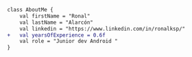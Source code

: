```diff
class AboutMe {
    val firstName = "Ronal"
    val lastName = "Alarcón"
    val linkedin = "https://www.linkedin.com/in/ronalksp/"
+   val yearsOfExperience = 0.6f
    val role = "Junior dev Android "
}
```

<!--
**ronalksp/ronalksp** is a ✨ _special_ ✨ repository because its `README.md` (this file) appears on your GitHub profile.

Here are some ideas to get you started:

- 🔭 I’m currently working on ...
- 🌱 I’m currently learning ...
- 👯 I’m looking to collaborate on ...
- 🤔 I’m looking for help with ...
- 💬 Ask me about ...
- 📫 How to reach me: ...
- 😄 Pronouns: ...
- ⚡ Fun fact: ...
-->
